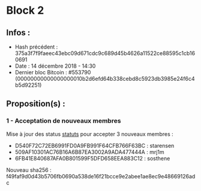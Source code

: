 # Block 2

## Infos :
 * Hash précédent : 375a3f7f9faeec43ebc09d671cdc9c689d45b4626a11522ce88595c1cb160691
 * Date : 14 décembre 2018 - 14:30
 * Dernier bloc Bitcoin : #553790 (00000000000000000010b2d6efd64b338cebd8c5923db3985e24f6c4b5d92251) 

## Proposition(s) :

### 1 - Acceptation de nouveaux membres

Mise à jour des status [statuts](/blocks/2/lists/4_consensus.md) pour accepter 3 nouveaux membres : 

 * D540F72C72EB6991FD0A9FB991F64CFB766F63BC : starensen
 * 509AF10301AC76B16A6B87EA3002A9ADA477444A : mrj1m
 * 6FB41E840687AFA0B801599F5DFD658EEA883C12 : sosthene

Nouveau sha256 : f49faf9d0d43b5706fb0690a538de16f21bcce9e2abee1ae8ec9e48669126adc
